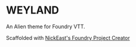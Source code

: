 WEYLAND
=======

An Alien theme for Foundry VTT.

Scaffolded with [NickEast's Foundry Project Creator](https://gitlab.com/foundry-projects/foundry-pc/create-foundry-project)
